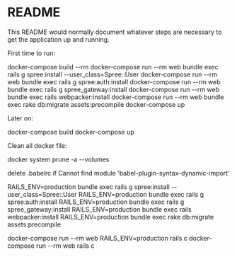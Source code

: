 # README

This README would normally document whatever steps are necessary to get the
application up and running.

First time to run:

docker-compose build --rm
docker-compose run --rm web bundle exec rails g spree:install --user_class=Spree::User
docker-compose run --rm web bundle exec rails g spree:auth:install
docker-compose run --rm web bundle exec rails g spree_gateway:install
docker-compose run --rm web bundle exec rails webpacker:install
docker-compose run --rm web bundle exec rake db:migrate assets:precompile
docker-compose up

Later on:

docker-compose build
docker-compose up

Clean all docker file:

docker system prune -a --volumes

delete .babelrc if Cannot find module 'babel-plugin-syntax-dynamic-import'

RAILS_ENV=production bundle exec rails g spree:install --user_class=Spree::User
RAILS_ENV=production bundle exec rails g spree:auth:install
RAILS_ENV=production bundle exec rails g spree_gateway:install
RAILS_ENV=production bundle exec rails webpacker:install
RAILS_ENV=production bundle exec rake db:migrate assets:precompile

docker-compose run --rm web RAILS_ENV=production rails c
docker-compose run --rm web rails c